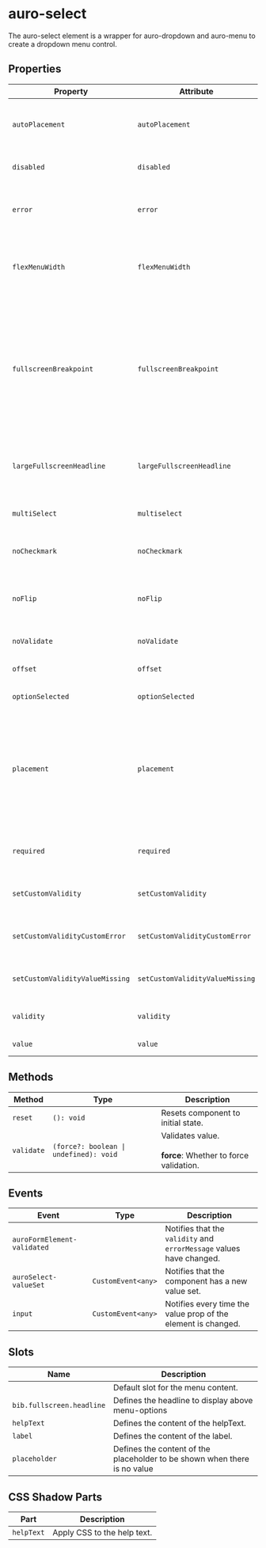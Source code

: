 # auro-select

The auro-select element is a wrapper for auro-dropdown and auro-menu to create a dropdown menu control.

## Properties

| Property                        | Attribute                       | Type      | Default        | Description                                      |
|---------------------------------|---------------------------------|-----------|----------------|--------------------------------------------------|
| `autoPlacement`                 | `autoPlacement`                 | `boolean` | "false"        | If declared, bib's position will be automatically calculated where to appear. |
| `disabled`                      | `disabled`                      | `boolean` |                | When attribute is present, element shows disabled state. |
| `error`                         | `error`                         | `string`  |                | When defined, sets persistent validity to `customError` and sets `setCustomValidity` = attribute value. |
| `flexMenuWidth`                 | `flexMenuWidth`                 | `boolean` |                | If set, makes dropdown width match the size of the content, rather than the width of the trigger. |
| `fullscreenBreakpoint`          | `fullscreenBreakpoint`          | `string`  | "sm"           | Defines the screen size breakpoint (`lg`, `md`, `sm`, or `xs`) at which the dropdown switches to fullscreen mode on mobile.<br />When expanded, the dropdown will automatically display in fullscreen mode if the screen size is equal to or smaller than the selected breakpoint. |
| `largeFullscreenHeadline`       | `largeFullscreenHeadline`       | `boolean` |                | If declared, make bib.fullscreen.headline in HeadingDisplay.<br />Otherwise, Heading 600 |
| `multiSelect`                   | `multiselect`                   | `boolean` |                | Sets multi-select mode, allowing multiple options to be selected at once. |
| `noCheckmark`                   | `noCheckmark`                   | `boolean` |                | When true, checkmark on selected option will no longer be present. |
| `noFlip`                        | `noFlip`                        | `boolean` | "false"        | If declared, the bib will NOT flip to an alternate position<br />when there isn't enough space in the specified `placement`. |
| `noValidate`                    | `noValidate`                    | `boolean` |                | If set, disables auto-validation on blur.        |
| `offset`                        | `offset`                        | `number`  | "0"            | Gap between the trigger element and bib.         |
| `optionSelected`                | `optionSelected`                |           |                | Specifies the current selected menuOption.       |
| `placement`                     | `placement`                     | `string`  | "bottom-start" | Position where the bib should appear relative to the trigger.<br />Accepted values:<br />"top" \| "right" \| "bottom" \| "left" \|<br />"bottom-start" \| "top-start" \| "top-end" \|<br />"right-start" \| "right-end" \| "bottom-end" \|<br />"left-start" \| "left-end" |
| `required`                      | `required`                      | `boolean` |                | Populates the `required` attribute on the element. Used for client-side validation. |
| `setCustomValidity`             | `setCustomValidity`             | `string`  |                | Sets a custom help text message to display for all validityStates. |
| `setCustomValidityCustomError`  | `setCustomValidityCustomError`  | `string`  |                | Custom help text message to display when validity = `customError`. |
| `setCustomValidityValueMissing` | `setCustomValidityValueMissing` | `string`  |                | Custom help text message to display when validity = `valueMissing`. |
| `validity`                      | `validity`                      | `string`  |                | Specifies the `validityState` this element is in. |
| `value`                         | `value`                         |           |                | Value selected for the component.                |

## Methods

| Method     | Type                                   | Description                                      |
|------------|----------------------------------------|--------------------------------------------------|
| `reset`    | `(): void`                             | Resets component to initial state.               |
| `validate` | `(force?: boolean \| undefined): void` | Validates value.<br /><br />**force**: Whether to force validation. |

## Events

| Event                       | Type               | Description                                      |
|-----------------------------|--------------------|--------------------------------------------------|
| `auroFormElement-validated` |                    | Notifies that the `validity` and `errorMessage` values have changed. |
| `auroSelect-valueSet`       | `CustomEvent<any>` | Notifies that the component has a new value set. |
| `input`                     | `CustomEvent<any>` | Notifies every time the value prop of the element is changed. |

## Slots

| Name                      | Description                                      |
|---------------------------|--------------------------------------------------|
|                           | Default slot for the menu content.               |
| `bib.fullscreen.headline` | Defines the headline to display above menu-options |
| `helpText`                | Defines the content of the helpText.             |
| `label`                   | Defines the content of the label.                |
| `placeholder`             | Defines the content of the placeholder to be shown when there is no value |

## CSS Shadow Parts

| Part       | Description                 |
|------------|-----------------------------|
| `helpText` | Apply CSS to the help text. |
